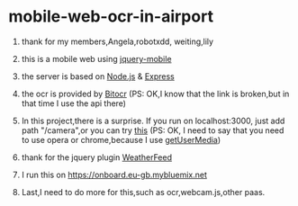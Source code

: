 # mobile-web-ocr-in-airport
1. thank for my members,Angela,robotxdd,
weiting,lily

1. this is a mobile web using [jquery-mobile](https://jquerymobile.com)

1. the server is based on [Node.js](https://nodejs.org) & [Express](http://expressjs.com)

1. the ocr is provided by [Bitocr](www.bitocr.com) (PS: OK,I know that the link is broken,but in that time I use the api there)

1. In this project,there is a surprise. If you run on localhost:3000, just add path "/camera",or you can try  [this](https://onboard.eu-gb.mybluemix.net/camera) (PS: OK, I need to say that you need to use opera or chrome,because I use [getUserMedia](http://caniuse.com/#search=getUserMedia))

1. thank for the jquery plugin [WeatherFeed](https://github.com/dhardin/WeatherFeed)

1. I run this on https://onboard.eu-gb.mybluemix.net

1. Last,I need to do more for this,such as ocr,webcam.js,other paas.
